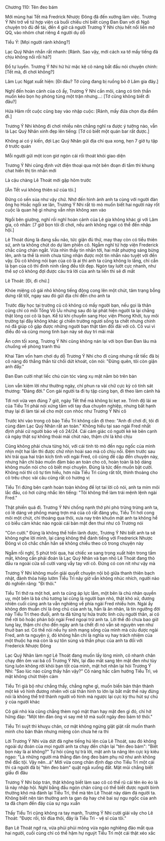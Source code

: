 




Chương 110: Tên đeo bám

Mới mùng hai Tết mà Fredrick Nhược Đông đã đến xưởng làm việc. Trương Ý Nhi trở về tứ hợp viện cả buổi chiều chỉ biết cùng Đan Đan với dì Ngô chuyện trò đủ đề tài, đến 4 giờ cả người Trương Ý Nhi chịu hết nổi liền mở QQ, vào nhóm chat riêng 4 người dụ dỗ

Tiểu Ý: [Mọi người rảnh không?]

Lạc Quý Nhân nhắn rất nhanh: [Rảnh. Sao vậy, mới cách xa tớ mấy tiếng đã chịu không nổi rồi hả?]

Đồ tự luyến. Trương Ý Nhi hừ hừ mặc kệ cô nàng bắt đầu nói chuyện chính: [Tết mà, đi chơi không?]

Lâm Lục Ngạt xuất hiện: [Đi đâu? Tớ cũng đang bị ruồng bỏ ở Lâm gia đây.]

Nghĩ đến hoàn cảnh của cô ấy, Trương Ý Nhi cắn môi, càng có tinh thần muốn kéo bọn họ phóng túng một trận nhưng...: [Tớ cũng không biết đi đâu?]

Hứa Hâm rốt cuộc cũng bay vào nhập cuộc: [Rảnh, mấy đứa chọn địa điểm đi.]

Trương Ý Nhi không đi chơi nhiều nên chẳng nghĩ ra được ý tưởng nào, vẫn là Lạc Quý Nhân xinh đẹp lên tiếng: [Tớ có biết một quán bar rất được.]


Không ai có ý kiến, đợi Lạc Quý Nhân gửi địa chỉ qua xong, hẹn 7 giờ tụ tập ở trước quán

Mỗi người gửi một icon giơ ngón cái rồi thoát khỏi giao diện

Trương Ý Nhi cũng định vứt điện thoại qua một bên đoạn đi tắm thì khung chat hiển thị tin nhắn mới

Là cậu chàng Lê Thoát mới gặp hôm trước

[Ăn Tết vui không thiên sứ của tôi.]

Đừng có sến súa như vậy chứ. Nhớ đến hình ảnh anh ta cùng với người đàn ông họ Hoắc ngồi xe lăn, Trương Ý Nhi rất tò mò muốn biết hai người này rốt cuộc là quan hệ gì nhưng vẫn nhịn không xen vào

Ngồi bên giường, nghĩ rồi nghĩ hoàn cảnh của Lê gia không khác gì với Lâm gia, cô nhắn: [7 giờ bọn tôi đi chơi, nếu anh không ngại có thể đến nhập hội.]

Lê Thoát đúng là đang sầu não, tức giận đủ thứ, may thay còn có tiểu thiên sứ, anh ta không chút do dự làm phiền cô. Ngẫm nghĩ tứ hợp viện Frederick chắc cũng chán ngắt. Vừa nhìn thấy tin nhắn tới, hai mắt phượng sáng bừng lên, anh ta thề là mình chưa từng nhận được một tin nhắn nào tuyệt vời đến vậy. Dù cô không nói bạn của cô là ai thì anh ta cũng không lo lắng, chỉ cần là bạn của cô thì đinh ninh rằng đều tốt đẹp. Ngón tay lướt cực nhanh, như thể sợ cô không đợi được câu trả lời của anh ta liền thì sẽ đi mất

Lê Thoát: [Đi, đi chứ.]

Khóe miệng cô gái nhỏ không tiếng động cong lên một chút, tâm trạng bỗng dưng rất tốt, ngay sau đó gửi địa chỉ đến cho anh ta

Trước đây học tại trường cũ cô không có mấy người bạn, nếu gọi là thân cũng chỉ có mỗi Tống Vô Ưu nhưng sau đó lại phát hiện người ta lại chẳng thật lòng coi cô là bạn. Kể từ khi chuyển sang Học viện Phong Khởi, tuy môi trường tại đây không khác gì chiến trường ngươi sống ta chết nhưng chính nó đã giúp cô gặp được những người bạn thật tâm đối đãi với cô. Cô vui vì điều đó và cũng mong tình bạn này sẽ duy trì mãi mãi

Ăn cơm tối xong, Trương Ý Nhi cũng không nán lại với bọn Đan Đan lâu mà chuồng về phòng tranh thủ

Khai Tâm vốn ham chơi dụ dỗ Trương Ý Nhi cho đi cùng nhưng rất tiếc đã bị cô nàng đó thẳng thắn từ chối dứt khoát, còn nói: "Đừng quên, tôi còn giận anh đấy."

Đan Đan cười nhạt liếc chú cún tóc vàng xụ mặt nằm bò trên bàn

Lion vẫn kiệm lời như thường ngày, chỉ phun ra vài chữ cực kỳ có tính sát thương: "Đáng đời." Con gái người ta đi tụ tập cùng bạn, đi theo làm cảnh hả

Tới nơi vừa vẹn đúng 7 giờ, ngày Tết thế mà không bị kẹt xe. Trình độ lái xe của Tiểu Trì phải nói xứng tầm với tay đua chuyên nghiệp, nhưng bất hạnh thay lại đi làm tài xế cho một con nhóc như Trương Ý Nhi cô

Trước khi vào trong cô bảo Tiểu Trì không cần đi theo: "Anh đi chơi đi, tôi đi cùng đám Lạc Quý Nhân rất an toàn." Không hiểu tại sao ngài Fred nhất định phải cử người bảo vệ cô 24/24. Cái cảm giác có người kè kè bên cạnh cả ngày thật sự không thoải mái chút nào, thậm chí là khó chịu

Cũng không phải chưa từng hỏi, với cái tính tò mò đến ngu ngốc của mình nhịn một hai lần thì được chứ nhịn hoài sao mà cô chịu nổi. Đêm trước sau khi trải qua hai trận kích tình với ngài Fred, cô cũng đề cập đến chuyện này, nhưng hắn chỉ bảo muốn đảm bảo an toàn cho cô, hoàn toàn là bộ dáng không muốn nói cho cô biết mọi chuyện. Đúng là tức đến muốn bật cười. Không nói thì cô tự tìm hiểu, hơn nữa Tiểu Trì cũng rất tốt, thỉnh thoảng cho cô trêu chọc vài câu cũng rất có hương vị

Tiểu Trì đứng bên cạnh hoàn toàn không để lọt tai lời cô nói, anh ta mím môi lắc đầu, có hơi cứng nhắc lên tiếng: "Tôi không thể làm trái mệnh lệnh ngài Fred."

Thật phiền quá đi. Trương Ý Nhi chống nạnh thở phì phò trừng trừng anh ta, có lẽ dáng vẻ phồng mang trợn má của cô rất đáng yêu, Tiểu Trì hơi cong môi một chút, chỉ thoáng qua thôi, xưa nay trên khuôn mặt anh ta không hề có biểu cảm khác nào ngoài cái bản mặt đen thui như cô Trương nói

"Còn cười." Đúng là không thể hiền lành được, Trương Ý Nhi biết anh ta sẽ không nghe lời mình, lại càng không thể đánh tiếng với Fredrerick Nhược Đông vì cô chắc chắn hắn sẽ không chiều theo cô trong chuyện này

Ngẫm rồi nghĩ, 5 phút trôi qua, hai chiếc xe sang trọng xuất hiện trong tầm mắt, không cần phải đoán là Lạc Quý Nhân và bạn nhỏ Lê Thoát đang thò đầu ra ngoài cửa sổ cười vang vẫy tay với cô. Đừng có con nít như vậy mà

Trương Ý Nhi không muốn giải quyết chuyện nội bộ giữa thanh thiên bạch nhật, đành thỏa hiệp lườm Tiểu Trì nãy giờ vẫn không nhúc nhích, người nào đó nghiến răng: "Đi thôi."

Tiểu Trì thở ra một hơi, anh ta cũng áp lực lắm, một bên là chủ nhân quyền uy, một bên là bà chủ tương lai cũng là người bạn nhỏ, thật khó xử, đương nhiên cuối cùng anh ta vẫn nghiêng về phía ngài Fred nhiều hơn. Ngài ấy không đơn thuần chỉ là ông chủ của anh ta, hắn là ân nhân, là tín ngưỡng đời này Tiểu Trì theo đuổi, anh ta đã từng tự hứa trước linh cửu người thân, ai có thể rời bỏ hoặc phản bội ngài Fred ngoại trừ anh ta. Lời thề đó chưa bao giờ lung lay, thậm chí cho đến ngày anh ta chết đi nó vẫn sẽ nguyên vẹn như thuở ban sơ. Có thể nói nếu hy sinh mạng sống của mình mà cứu được ngài Fred, anh ta nguyện ý, đó không hẳn chỉ là nghĩa vụ hay trách nhiệm của một thuộc hạ mà còn là sự tôn sùng và thần phục của anh ta đối với Frederick Nhược Đông

Lạc Quý Nhân làm ngơ Lê Thoát đang muốn lấy lòng mình, cô nhanh chân chạy đến ôm vai bá cổ Trương Ý Nhi, lại đảo mắt sang tên mặt đen như tùy tùng luôn không rời khỏi bạn tốt của mình, mặt hơi nhăn lại hỏi Trương Ý Nhi: "Sao lúc nào cũng thấy hắn vậy?" Cô nàng hấc cằm hướng Tiểu Trì, vẻ mặt không chút thiện cảm

Tiểu Trì giả bộ như chẳng thấy, chẳng nghe gì, muốn biến bản thân thành một kẻ vô hình đương nhiên với cái thân hình to lớn lại bắt mắt thế này đừng nói là không thể trở thành người vô hình mà ngược lại cực kỳ thu hút sự chú ý của người khác

Cô gái nhỏ kia cũng chẳng thèm ngó mặt than hay mặt đen gì đó, chỉ hờ hững đáp: "Một tên đàn ông vì say mê tớ mà suốt ngày đeo bám tớ thôi."

Tiểu Trì suýt thì khuỵu chân, cơ mặt không ngừng giật giật rất muốn thanh minh cho bản thân nhưng miệng còn chưa hé ra thì

Lời Trương Ý Nhi vừa dứt đã nghe tiếng hú lên của Lê Thoát, sau đó không ngoài dự đoán của mọi người anh ta chạy đến chặn lại "tên đeo bám": "Biết bọn này là ai không?" Tự hỏi cũng tự trả lời, mặt anh ta nâng lên cực kỳ kiêu ngạo: "Là những người mà thằng đàn ông đeo bám phụ nữ như anh không thể đắc tội. Vậy nên...á" Mới vừa cong chân định đạp cho Tiểu Trì một cái thì cả người đã bị "tên đeo bám" quật ngã xuống đất. Mặt mũi chẳng biết giấu đi đâu

Trương Ý Nhi bóp trán, thật không biết làm sao cô có thể rũ cái tên ẻo ẻo lả lả này nhập hội. Nghĩ bằng đầu ngón chân cũng có thể biết được người bình thường khó mà đánh lại Tiểu Trì, thế mà tên Lê Thoát này dám đá người ta. Không biết nên tán thưởng anh ta gan dạ hay chê bai sự ngu ngốc của anh ta đã chạm đến đáy của sự ngu xuẩn

Thấy Tiểu Trì cũng không ra tay mạnh, Trương Ý Nhi cười giải vây cho Lê Thoát: "Được rồi, tôi đùa thôi, đây là Tiểu Trì - vệ sĩ của tôi."

Bạn Lê Thoát ngớ ra, vừa phủi phủi mông vừa ngáo nghiêng đảo mắt qua hai người, cuối cùng chỉ có thể hậm hự nguýt Tiểu Trì một cái thật xéo xắc




